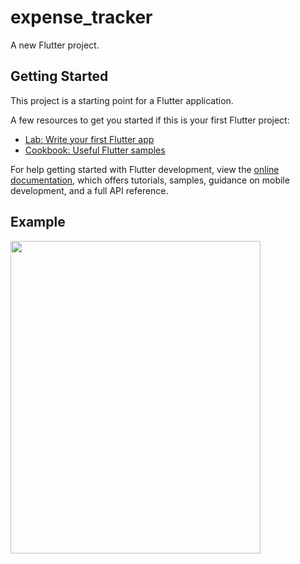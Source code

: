 # expense_tracker

A new Flutter project.

## Getting Started

This project is a starting point for a Flutter application.

A few resources to get you started if this is your first Flutter project:

- [Lab: Write your first Flutter app](https://docs.flutter.dev/get-started/codelab)
- [Cookbook: Useful Flutter samples](https://docs.flutter.dev/cookbook)

For help getting started with Flutter development, view the
[online documentation](https://docs.flutter.dev/), which offers tutorials,
samples, guidance on mobile development, and a full API reference.

## Example

<img src="https://github.com/YoniIfrah/Expenses_Tracker/assets/73611785/589b3326-711c-4529-986e-06cdf52c8cd0)" width="400" height="500" />


